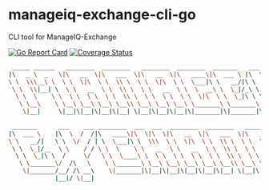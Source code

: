 # manageiq-exchange-cli-go
CLI tool for ManageIQ-Exchange

[![Go Report Card](https://goreportcard.com/badge/github.com/ManageIQ-Exchange/manageiq-exchange-cli-go)](https://goreportcard.com/report/github.com/ManageIQ-Exchange/manageiq-exchange-cli-go)
[![Coverage Status](https://coveralls.io/repos/github/ManageIQ-Exchange/manageiq-exchange-cli-go/badge.svg)](https://coveralls.io/github/ManageIQ-Exchange/manageiq-exchange-cli-go)

```bash
 _____ ______   ________  ________   ________  ________  _______   ___  ________
|\   _ \  _   \|\   __  \|\   ___  \|\   __  \|\   ____\|\  ___ \ |\  \|\   __  \
\ \  \\\__\ \  \ \  \|\  \ \  \\ \  \ \  \|\  \ \  \___|\ \   __/|\ \  \ \  \|\  \
 \ \  \\|__| \  \ \   __  \ \  \\ \  \ \   __  \ \  \  __\ \  \_|/_\ \  \ \  \\\  \
  \ \  \    \ \  \ \  \ \  \ \  \\ \  \ \  \ \  \ \  \|\  \ \  \_|\ \ \  \ \  \\\  \
   \ \__\    \ \__\ \__\ \__\ \__\\ \__\ \__\ \__\ \_______\ \_______\ \__\ \_____  \
    \|__|     \|__|\|__|\|__|\|__| \|__|\|__|\|__|\|_______|\|_______|\|__|\|___| \__\
                                                                               \|__|
 _______      ___    ___ ________  ___  ___  ________  ________   ________  _______
|\  ___ \    |\  \  /  /|\   ____\|\  \|\  \|\   __  \|\   ___  \|\   ____\|\  ___ \
\ \   __/|   \ \  \/  / | \  \___|\ \  \\\  \ \  \|\  \ \  \\ \  \ \  \___|\ \   __/|
 \ \  \_|/__  \ \    / / \ \  \    \ \   __  \ \   __  \ \  \\ \  \ \  \  __\ \  \_|/__
  \ \  \_|\ \  /     \/   \ \  \____\ \  \ \  \ \  \ \  \ \  \\ \  \ \  \|\  \ \  \_|\ \
   \ \_______\/  /\   \    \ \_______\ \__\ \__\ \__\ \__\ \__\\ \__\ \_______\ \_______\
    \|_______/__/ /\ __\    \|_______|\|__|\|__|\|__|\|__|\|__| \|__|\|_______|\|_______|
             |__|/ \|__|                                                                 
```
